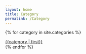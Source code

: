 ```yaml
---
layout: home
title: Category
permalink: /Category
---
```


{% for category in site.categories %}
<div class="category title">
    <a href="/category/{{category[0] | url_encode }}">{{category | first}}</a> 
</div>
{% endfor %}
